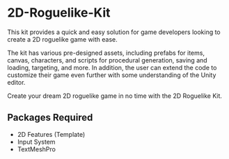 # 2D-Roguelike-Kit

This kit provides a quick and easy solution for game developers looking to create a 2D roguelike game with ease. 

The kit has various pre-designed assets, including prefabs for items, canvas, characters, and scripts for procedural generation, saving and loading, targeting, and more. In addition, the user can extend the code to customize their game even further with some understanding of the Unity editor. 

Create your dream 2D roguelike game in no time with the 2D Roguelike Kit. 

## Packages Required

- 2D Features (Template)
- Input System
- TextMeshPro
